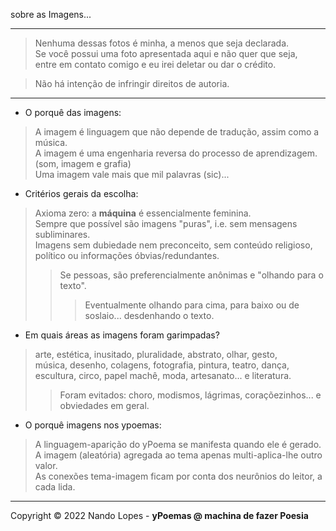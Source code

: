sobre as Imagens...  
___  
  
> Nenhuma dessas fotos é minha, a menos que seja declarada.  
> Se você possui uma foto apresentada aqui e não quer que seja,  
> entre em contato comigo e eu irei deletar ou dar o crédito.  
  
> Não há intenção de infringir direitos de autoria.  
___  
  
- O porquê das imagens:  
> A imagem é linguagem que não depende de tradução, assim como a música.  
> A imagem é uma engenharia reversa do processo de aprendizagem. (som, imagem e grafia)  
> Uma imagem vale mais que mil palavras (sic)...  

- Critérios gerais da escolha:  
> Axioma zero: a **máquina** é essencialmente feminina.  
> Sempre que possível são imagens "puras", i.e. sem mensagens subliminares.  
> Imagens sem dubiedade nem preconceito, sem conteúdo religioso,  
> político  ou informações óbvias/redundantes.  
>> Se pessoas, são preferencialmente anônimas e "olhando para o texto".  
>>> Eventualmente olhando para cima, para baixo ou de soslaio... desdenhando o texto.  

- Em quais áreas as imagens foram garimpadas?  
> arte, estética, inusitado, pluralidade, abstrato, olhar, gesto,  
> música, desenho, colagens, fotografia, pintura, teatro, dança,  
> escultura, circo, papel machê, moda, artesanato... e literatura.  
>> Foram evitados: choro, modismos, lágrimas, coraçõezinhos... e obviedades em geral.  

- O porquê imagens nos ypoemas:
> A linguagem-aparição do yPoema se manifesta quando ele é gerado.  
> A imagem (aleatória) agregada ao tema apenas multi-aplica-lhe outro valor.  
> As conexões tema-imagem ficam por conta dos neurônios do leitor, a cada lida.  
___

Copyright © 2022 Nando Lopes - **yPoemas @ machina de fazer Poesia**